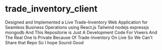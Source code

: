 # trade_inventory_client
Designed and Implemented a Live Trade-Inventory Web Application for Seamless Business Operations using React.js  Tailwind nodejs expressjs  mongodb 
And This Repositorie is Just A Development Code For Viwers And The Real One Is Private Because Of Trade-Inventory On Live So We Can't Share that Repo So 
I hope Sound Good 
